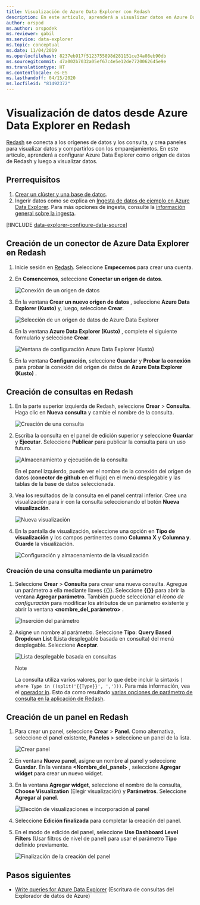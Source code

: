 ```yaml
---
title: Visualización de Azure Data Explorer con Redash
description: En este artículo, aprenderá a visualizar datos en Azure Data Explorer con el conector nativo de Redash.
author: orspod
ms.author: orspodek
ms.reviewer: gabil
ms.service: data-explorer
ms.topic: conceptual
ms.date: 11/04/2019
ms.openlocfilehash: 8237eb917f5123755898d281151ce34a08eb90db
ms.sourcegitcommit: 47a002b7032a05ef67c4e5e12de7720062645e9e
ms.translationtype: HT
ms.contentlocale: es-ES
ms.lasthandoff: 04/15/2020
ms.locfileid: "81492372"
---
```

# <a name="visualize-data-from-azure-data-explorer-in-redash"></a>Visualización de datos desde Azure Data Explorer en Redash

[Redash](https://redash.io/) se conecta a los orígenes de datos y los consulta, y crea paneles para visualizar datos y compartirlos con los emparejamientos. En este artículo, aprenderá a configurar Azure Data Explorer como origen de datos de Redash y luego a visualizar datos.

## <a name="prerequisites"></a>Prerrequisitos

1. [Crear un clúster y una base de datos](create-cluster-database-portal.md).
1. Ingerir datos como se explica en [Ingesta de datos de ejemplo en Azure Data Explorer](ingest-sample-data.md). Para más opciones de ingesta, consulte la [información general sobre la ingesta](ingest-data-overview.md).

[!INCLUDE [data-explorer-configure-data-source](includes/data-explorer-configure-data-source.md)]

## <a name="create-azure-data-explorer-connector-in-redash"></a>Creación de un conector de Azure Data Explorer en Redash 

1. Inicie sesión en [Redash](https://www.redash.io/). Seleccione **Empecemos** para crear una cuenta.
1. En **Comencemos**, seleccione **Conectar un origen de datos**.

    ![Conexión de un origen de datos](media/redash/connect-data-source.png)

1. En la ventana **Crear un nuevo origen de datos** , seleccione **Azure Data Explorer (Kusto)**  y, luego, seleccione **Crear**. 

    ![Selección de un origen de datos de Azure Data Explorer](media/redash/select-adx-data-source.png)

1. En la ventana **Azure Data Explorer (Kusto)** , complete el siguiente formulario y seleccione **Crear**.

    ![Ventana de configuración Azure Data Explorer (Kusto)](media/redash/adx-settings-window.png)

1. En la ventana **Configuración**, seleccione **Guardar** y **Probar la conexión** para probar la conexión del origen de datos de **Azure Data Explorer (Kusto)** .

## <a name="create-queries-in-redash"></a>Creación de consultas en Redash

1. En la parte superior izquierda de Redash, seleccione **Crear** > **Consulta**. Haga clic en **Nueva consulta** y cambie el nombre de la consulta.

    ![Creación de una consulta](media/redash/create-query.png)

1. Escriba la consulta en el panel de edición superior y seleccione **Guardar** y **Ejecutar**. Seleccione **Publicar** para publicar la consulta para un uso futuro.

    ![Almacenamiento y ejecución de la consulta](media/redash/save-and-execute-query.png)

    En el panel izquierdo, puede ver el nombre de la conexión del origen de datos (**conector de github** en el flujo) en el menú desplegable y las tablas de la base de datos seleccionada. 

1. Vea los resultados de la consulta en el panel central inferior. Cree una visualización para ir con la consulta seleccionando el botón **Nueva visualización**.

    ![Nueva visualización](media/redash/new-visualization.png)

1. En la pantalla de visualización, seleccione una opción en **Tipo de visualización** y los campos pertinentes como **Columna X** y **Columna y**. **Guarde** la visualización.

    ![Configuración y almacenamiento de la visualización](media/redash/configure-visualization.png)

### <a name="create-a-query-using-a-parameter"></a>Creación de una consulta mediante un parámetro

1. Seleccione **Crear** > **Consulta** para crear una nueva consulta. Agregue un parámetro a ella mediante llaves {{}}. Seleccione **{{}}** para abrir la ventana **Agregar parámetro**. También puede seleccionar el *icono de configuración* para modificar los atributos de un parámetro existente y abrir la ventana **<nombre_del_parámetro>** . 

    ![Inserción del parámetro](media/redash/insert-parameter.png)

1. Asigne un nombre al parámetro. Seleccione **Tipo**: **Query Based Dropdown List** (Lista desplegable basada en consulta) del menú desplegable. Seleccione **Aceptar**.

    ![Lista desplegable basada en consultas](media/redash/query-based-dropdown-list.png)

    > [!NOTE]
    > La consulta utiliza varios valores, por lo que debe incluir la sintaxis `| where Type in ((split('{{Type}}', ',')))`. Para más información, vea el [operador in](kusto/query/inoperator.md). Esto da como resultado [varias opciones de parámetro de consulta en la aplicación de Redash](https://redash.io/help/user-guide/querying/query-parameters#Serialized-Multi-Select-Query-Parametersredash.io).

## <a name="create-a-dashboard-in-redash"></a>Creación de un panel en Redash

1. Para crear un panel, seleccione **Crear** > **Panel**. Como alternativa, seleccione el panel existente, **Paneles** > seleccione un panel de la lista.

    ![Crear panel](media/redash/create-dashboard.png)

1. En ventana **Nuevo panel**, asigne un nombre al panel y seleccione **Guardar**. En la ventana **<Nombre_del_panel>** , seleccione **Agregar widget** para crear un nuevo widget. 

1. En la ventana **Agregar widget**, seleccione el nombre de la consulta, **Choose Visualization** (Elegir visualización)
y **Parámetros**. Seleccione **Agregar al panel**.

   ![Elección de visualizaciones e incorporación al panel](media/redash/add-widget-window.png)

1. Seleccione **Edición finalizada** para completar la creación del panel.

1.  En el modo de edición del panel, seleccione **Use Dashboard Level Filters** (Usar filtros de nivel de panel) para usar el parámetro **Tipo** definido previamente.

    ![Finalización de la creación del panel](media/redash/complete-dashboard.png)

## <a name="next-steps"></a>Pasos siguientes

* [Write queries for Azure Data Explorer](write-queries.md) (Escritura de consultas del Explorador de datos de Azure)


